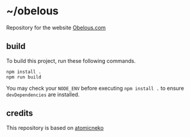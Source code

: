 # ~/obelous
Repository for the website [Obelous.com](https://Obelous.com)

## build

To build this project, run these following commands.

```
npm install .
npm run build
```

You may check your `NODE_ENV` before executing `npm install .` to ensure `devDependencies` are installed.

## credits

This repository is based on [atomicneko](https://github.com/amphineko/atomicneko)
